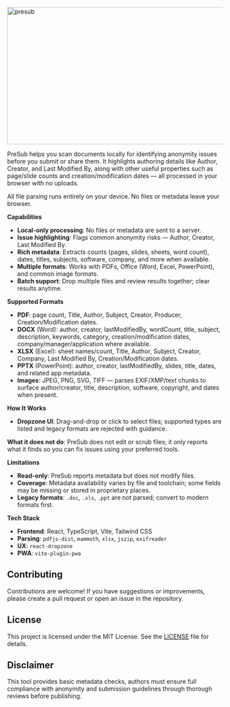 
<img width="877" height="321" alt="presub" src="https://github.com/user-attachments/assets/59aeedb3-ed22-4eeb-9ad9-12f7ee9ce879" />

PreSub helps you scan documents locally for identifying anonymity issues before you submit or share them. It highlights authoring details like Author, Creator, and Last Modified By, along with other useful properties such as page/slide counts and creation/modification dates — all processed in your browser with no uploads.

All file parsing runs entirely on your device. No files or metadata leave your browser.

**Capabilities**
- **Local-only processing**: No files or metadata are sent to a server.
- **Issue highlighting**: Flags common anonymity risks — Author, Creator, Last Modified By.
- **Rich metadata**: Extracts counts (pages, slides, sheets, word count), dates, titles, subjects, software, company, and more when available.
- **Multiple formats**: Works with PDFs, Office (Word, Excel, PowerPoint), and common image formats.
- **Batch support**: Drop multiple files and review results together; clear results anytime.

**Supported Formats**
- **PDF**: page count, Title, Author, Subject, Creator, Producer, Creation/Modification dates.
- **DOCX** (Word): author, creator, lastModifiedBy, wordCount, title, subject, description, keywords, category, creation/modification dates, company/manager/application where available.
- **XLSX** (Excel): sheet names/count, Title, Author, Subject, Creator, Company, Last Modified By, Creation/Modification dates.
- **PPTX** (PowerPoint): author, creator, lastModifiedBy, slides, title, dates, and related app metadata.
- **Images**: JPEG, PNG, SVG, TIFF — parses EXIF/XMP/text chunks to surface author/creator, title, description, software, copyright, and dates when present.

**How It Works**
- **Dropzone UI**: Drag-and-drop or click to select files; supported types are listed and legacy formats are rejected with guidance.

**What it does not do**: PreSub does not edit or scrub files; it only reports what it finds so you can fix issues using your preferred tools.

**Limitations**
- **Read-only**: PreSub reports metadata but does not modify files.
- **Coverage**: Metadata availability varies by file and toolchain; some fields may be missing or stored in proprietary places.
- **Legacy formats**: `.doc`, `.xls`, `.ppt` are not parsed; convert to modern formats first.

**Tech Stack**
- **Frontend**: React, TypeScript, Vite, Tailwind CSS
- **Parsing**: `pdfjs-dist`, `mammoth`, `xlsx`, `jszip`, `exifreader`
- **UX**: `react-dropzone`
- **PWA**: `vite-plugin-pwa`

## Contributing

Contributions are welcome! If you have suggestions or improvements, please create a pull request or open an issue in the repository.

## License

This project is licensed under the MIT License. See the [LICENSE](LICENSE) file for details.

## Disclaimer

This tool provides basic metadata checks, authors must ensure full compliance with anonymity and submission guidelines through thorough reviews before publishing.
